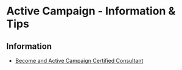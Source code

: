 
# Active Campaign - Information & Tips

## Information
-   [Become and Active Campaign Certified Consultant](https://www.activecampaign.com/partner/consultants)